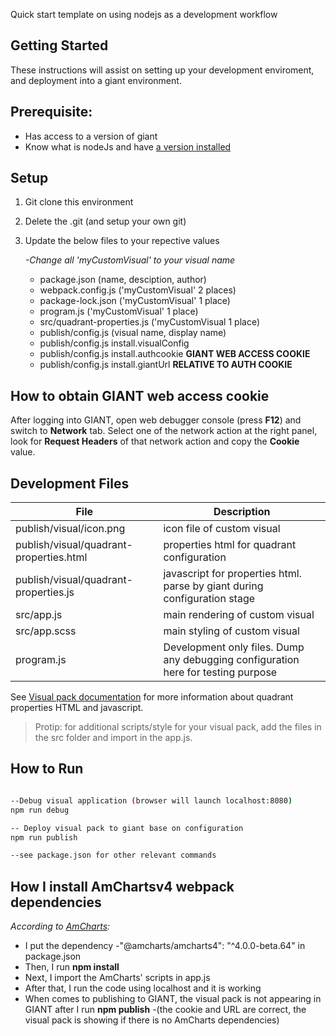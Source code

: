  Quick start template on using nodejs as a development workflow

 ## Getting Started
 These instructions will assist on setting up your development enviroment, and deployment into a giant environment.

 ## Prerequisite:
 - Has access to a version of giant
 - Know what is nodeJs and have [a version installed](https://nodejs.org/en/)

 ## Setup
 1. Git clone this environment
 2. Delete the .git (and setup your own git)
 3. Update the below files to your repective values
 
    *-Change all 'myCustomVisual' to your visual name*
    - package.json (name, desciption, author)
    - webpack.config.js ('myCustomVisual' 2 places)
    - package-lock.json ('myCustomVisual' 1 place)
    - program.js ('myCustomVisual' 1 place)
    - src/quadrant-properties.js ('myCustomVisual 1 place)
    - publish/config.js (visual name, display name)
    - publish/config.js install.visualConfig
    - publish/config.js install.authcookie **GIANT WEB ACCESS COOKIE**
    - publish/config.js install.giantUrl **RELATIVE TO AUTH COOKIE**

## How to obtain GIANT web access cookie

After logging into GIANT, open web debugger console (press **F12**) and switch to **Network** tab. Select one of the network action at the right panel, look for **Request Headers** of that network action and copy the **Cookie** value.

## Development Files

| File        | Description            |
| ------------- |-------------|
| publish/visual/icon.png | icon file of custom visual |
| publish/visual/quadrant-properties.html | properties html for quadrant configuration      |  
| publish/visual/quadrant-properties.js | javascript for properties html. parse by giant during configuration stage
| src/app.js | main rendering of custom visual |
| src/app.scss | main styling of custom visual |
| program.js | Development only files. Dump any debugging configuration here for testing purpose |

See [Visual pack documentation](https://github.com/fx-giant/giant-documentations/blob/master/visual/visual-pack.md#quadrant-properties-html-js) for more information about quadrant properties HTML and javascript.

>Protip: for additional scripts/style for your visual pack, add the files in the src folder and import in the app.js.

## How to Run
```bash

--Debug visual application (browser will launch localhost:8080)
npm run debug 

-- Deploy visual pack to giant base on configuration
npm run publish

--see package.json for other relevant commands

```

## How I install AmChartsv4 webpack dependencies
*According to [AmCharts](https://www.amcharts.com/docs/v4/getting-started/integrations/using-webpack/):*
 - I put the dependency -"@amcharts/amcharts4": "^4.0.0-beta.64" in package.json
 - Then, I run **npm install**
 - Next, I import the AmCharts' scripts in app.js
 - After that, I run the code using localhost and it is working
 - When comes to publishing to GIANT, the visual pack is not appearing in GIANT after I run **npm publish**
  -(the cookie and URL are correct, the visual pack is showing if there is no AmCharts dependencies)
